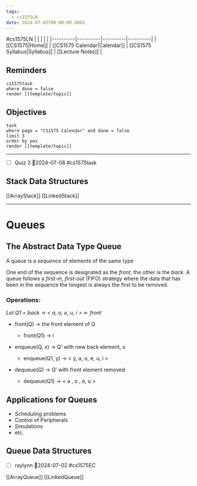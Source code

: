 ```yaml
---
tags:
  - cs1575LN
date: 2024-07-02T00:00:00.000Z
---
```

#cs1575LN
|  |  |  |  |
|----------|----------|----------|----------|
| [[CS1575|Home]] | [[CS1575 Calendar|Calendar]] | [[CS1575 Syllabus|Syllabus]] | [[Lecture Notes]] |


## Reminders

```query
cs1575task
where done = false
render [[template/topic]]
```

## Objectives

```query
task
where page = "CS1575 Calendar" and done = false
limit 3
order by pos
render [[template/topic]]
```
---

* [ ] Quiz 3  📅2024-07-08 #cs1575task


## Stack Data Structures

[[ArrayStack]]
[[LinkedStack]]

---

# Queues

## The Abstract Data Type Queue

A queue is a _sequence_ of elements of the same type

One end of the sequence is designated as the _front_, the other is the _back_. A queue follows a _first-in, first-out_ (FIFO) strategy where the data that has been in the sequence the longest is always the first to be removed.

### Operations:

_Let Q1 = back -> < a, o, e, u, i > <- front_
* front(Q) -> the front element of Q
  * front(Q1) -> i
    
* enqueue(Q, x) -> Q’ with new back element, x
  * enqueue(Q1, y) -> < y, a, o, e, u, i >
    
* dequeue(Q) -> Q’ with front element removed
  * dequeue(Q1) -> < a , o , e, u >

## Applications for Queues

* Scheduling problems
* Control of Peripherals
* Simulations
* etc.

## Queue Data Structures

* [ ] raylynn  📅2024-07-02 #cs1575EC

[[ArrayQueue]]
[[LinkedQueue]]
